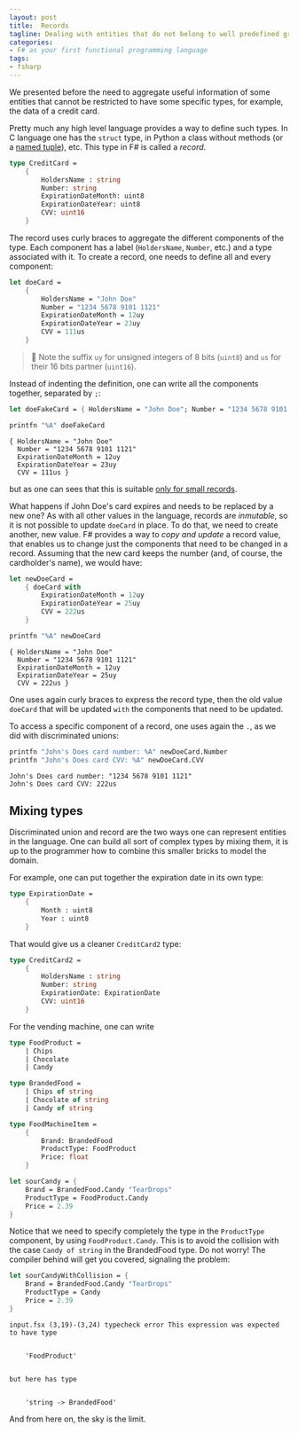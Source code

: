 ```yaml
---
layout: post
title:  Records
tagline: Dealing with entities that do not belong to well predefined group of cases.
categories: 
- F# as your first functional programming language
tags:
- fsharp
---
```


We presented before the need to aggregate useful information of some entities that cannot be restricted to have some specific types, for example, the data of a credit card. 

Pretty much any high level language provides a way to define such types. In C language one has the `struct` type, in Python a class without methods (or a [named tuple](https://docs.python.org/3/library/collections.html#collections.namedtuple)), etc. This type in F\# is called a _record_. 

```fsharp
type CreditCard =
    {
        HoldersName : string
        Number: string
        ExpirationDateMonth: uint8 
        ExpirationDateYear: uint8 
        CVV: uint16
    }
```

The record uses curly braces to aggregate the different components of the type. Each component has a label (`HoldersName`, `Number`, etc.) and a type associated with it. 
To create a record, one needs to define all and every component:

```fsharp
let doeCard = 
    {
        HoldersName = "John Doe"
        Number = "1234 5678 9101 1121"
        ExpirationDateMonth = 12uy
        ExpirationDateYear = 23uy 
        CVV = 111us 
    }

```

> 🔔 Note the suffix `uy` for unsigned integers of 8 bits (`uint8`) and `us` for their 16 bits partner (`uint16`).

Instead of indenting the definition, one can write all the components together, separated by `;`:

```fsharp
let doeFakeCard = { HoldersName = "John Doe"; Number = "1234 5678 9101 1121"; ExpirationDateMonth = 12uy; ExpirationDateYear = 23uy ; CVV = 111us}

printfn "%A" doeFakeCard    
```

    { HoldersName = "John Doe"
      Number = "1234 5678 9101 1121"
      ExpirationDateMonth = 12uy
      ExpirationDateYear = 23uy
      CVV = 111us }


but as one can sees that this is suitable [only for small records](https://learn.microsoft.com/en-us/dotnet/fsharp/style-guide/formatting#formatting-record-expressions).

What happens if John Doe's card expires and needs to be replaced by a new one? 
As with all other values in the language, records are _inmutable_, so it is not possible to update `doeCard` in place. To do that, we need to create another, new value. F\# provides a way to _copy and update_ a record value, that enables us to change just the components that need to be changed in a record. Assuming that the new card keeps the number (and, of course, the cardholder's name), we would have:

```fsharp
let newDoeCard = 
    { doeCard with 
        ExpirationDateMonth = 12uy
        ExpirationDateYear = 25uy
        CVV = 222us 
    }

printfn "%A" newDoeCard    
```

    { HoldersName = "John Doe"
      Number = "1234 5678 9101 1121"
      ExpirationDateMonth = 12uy
      ExpirationDateYear = 25uy
      CVV = 222us }


One uses again curly braces to express the record type, then the old value `doeCard` that will be updated `with` the components that need to be updated. 

To access a specific component of a record, one uses again the `.`, as we did with discriminated unions:

```fsharp
printfn "John's Does card number: %A" newDoeCard.Number 
printfn "John's Does card CVV: %A" newDoeCard.CVV
```

    John's Does card number: "1234 5678 9101 1121"
    John's Does card CVV: 222us


## Mixing types 

Discriminated union and record are the two ways one can represent entities in the language. One can build all sort of complex types by mixing them, it is up to the programmer how to combine this smaller bricks to model the domain. 

For example, one can put together the expiration date in its own type:

```fsharp
type ExpirationDate =
    { 
        Month : uint8
        Year : uint8 
    }
```

That would give us a cleaner `CreditCard2` type:

```fsharp
type CreditCard2 =
    {
        HoldersName : string
        Number: string
        ExpirationDate: ExpirationDate 
        CVV: uint16
    }
```

For the vending machine, one can write

```fsharp
type FoodProduct =
    | Chips
    | Chocolate
    | Candy 

type BrandedFood =
    | Chips of string 
    | Chocolate of string 
    | Candy of string     

type FoodMachineItem =
    {
        Brand: BrandedFood
        ProductType: FoodProduct 
        Price: float 
    }
```

```fsharp
let sourCandy = {
    Brand = BrandedFood.Candy "TearDrops"
    ProductType = FoodProduct.Candy 
    Price = 2.39
}
```

Notice that we need to specify completely the type in the `ProductType` component, by using `FoodProduct.Candy`. This is to avoid the collision with the case `Candy of string` in the BrandedFood type. Do not worry! The compiler behind will get you covered, signaling the problem:

```fsharp
let sourCandyWithCollision = {
    Brand = BrandedFood.Candy "TearDrops"
    ProductType = Candy 
    Price = 2.39
}
```


    input.fsx (3,19)-(3,24) typecheck error This expression was expected to have type


        'FoodProduct'    


    but here has type


        'string -> BrandedFood'    


And from here on, the sky is the limit.

